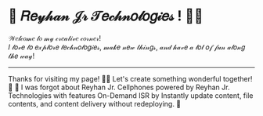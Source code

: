 # 💅 𝑅𝑒𝓎𝒽𝒶𝓃 𝒥𝓇 𝒯𝑒𝒸𝒽𝓃𝑜𝓁𝑜𝑔𝒾𝑒𝓈 ! 👧✨

𝒲𝑒𝓁𝒸𝑜𝓂𝑒 𝓉𝑜 𝓂𝓎 𝒸𝓇𝑒𝒶𝓉𝒾𝓋𝑒 𝒸𝑜𝓇𝓃𝑒𝓇!  
𝐼 𝓁𝑜𝓋𝑒 𝓉𝑜 𝑒𝓍𝓅𝓁𝑜𝓇𝑒 𝓉𝑒𝒸𝒽𝓃𝑜𝓁𝑜𝑔𝒾𝑒𝓈, 𝓂𝒶𝓀𝑒 𝓃𝑒𝓌 𝓉𝒽𝒾𝓃𝑔𝓈, 𝒶𝓃𝒹 𝒽𝒶𝓋𝑒 𝒶 𝓁𝑜𝓉 𝑜𝒻 𝒻𝓊𝓃 𝒶𝓁𝑜𝓃𝑔 𝓉𝒽𝑒 𝓌𝒶𝓎!

---
Thanks for visiting my page! 🎨👧 Let's create something wonderful together! 🌟 🌟
I was forgot about Reyhan Jr. Cellphones powered by Reyhan Jr. Technologies with features On-Demand ISR by Instantly update content, file contents, and content delivery without redeploying. 🤗
